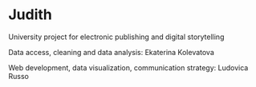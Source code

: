# Judith
University project for electronic publishing and digital storytelling


Data access, cleaning and data analysis: Ekaterina Kolevatova


Web development, data visualization, communication strategy: Ludovica Russo

